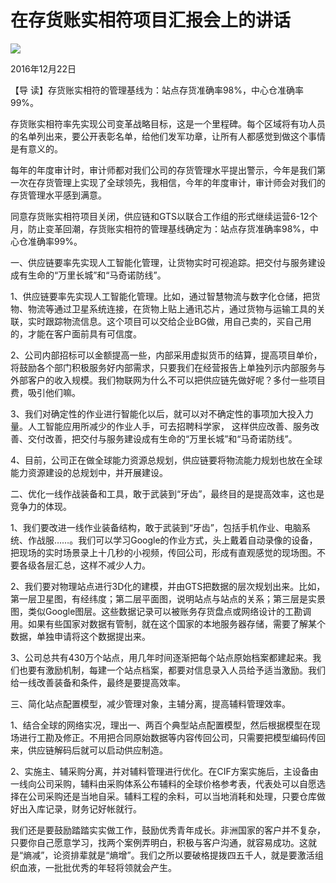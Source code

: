 # 在存货账实相符项目汇报会上的讲话
<img class="pv" src="https://api.visitor.plantree.me/visitor-badge/pv?namespace=plantree.me&key=renzhengfei-speeches/在存货账实相符项目汇报会上的讲话.md">



2016年12月22日



【导  读】存货账实相符的管理基线为：站点存货准确率98%，中心仓准确率99%。



存货账实相符率先实现公司变革战略目标，这是一个里程碑。每个区域将有功人员的名单列出来，要公开表彰名单，给他们发军功章，让所有人都感觉到做这个事情是有意义的。

每年的年度审计时，审计师都对我们公司的存货管理水平提出警示，今年是我们第一次在存货管理上实现了全球领先，我相信，今年的年度审计，审计师会对我们的存货管理水平感到满意。

同意存货账实相符项目关闭，供应链和GTS以联合工作组的形式继续运营6-12个月，防止变革回潮，存货账实相符的管理基线确定为：站点存货准确率98%，中心仓准确率99%。

一、供应链要率先实现人工智能化管理，让货物实时可视追踪。把交付与服务建设成有生命的“万里长城”和“马奇诺防线”。

1、供应链要率先实现人工智能化管理。比如，通过智慧物流与数字化仓储，把货物、物流等通过卫星系统连接，在货物上贴上通讯芯片，通过货物与运输工具的关联，实时跟踪物流信息。这个项目可以交给企业BG做，用自己卖的，买自己用的，才能在客户面前具有可信度。

2、公司内部招标可以金额提高一些，内部采用虚拟货币的结算，提高项目单价，将鼓励各个部门积极服务好内部需求，只要我们在经营报告上单独列示内部服务与外部客户的收入规模。我们物联网为什么不可以把供应链先做好呢？多付一些项目费，吸引他们嘛。

3、我们对确定性的作业进行智能化以后，就可以对不确定性的事项加大投入力量。人工智能应用所减少的作业人手，可去招聘科学家， 这样供应改善、服务改善、交付改善，把交付与服务建设成有生命的“万里长城”和“马奇诺防线”。

4、目前，公司正在做全球能力资源总规划，供应链要将物流能力规划也放在全球能力资源建设的总规划中，并开展建设。

二、优化一线作战装备和工具，敢于武装到“牙齿”，最终目的是提高效率，这也是竞争力的体现。

1、我们要改进一线作业装备结构，敢于武装到“牙齿”，包括手机作业、电脑系统、作战服……。我们可以学习Google的作业方式，头上戴着自动录像的设备，把现场的实时场景录上十几秒的小视频，传回公司，形成有直观感觉的现场图。不要各级各层汇总，这样不减少人力。

2、我们要对物理站点进行3D化的建模，并由GTS把数据的层次规划出来。比如，第一层卫星图，有经纬度；第二层平面图，说明站点与站点的关系；第三层是实景图，类似Google图层。这些数据记录可以被账务存货盘点或网络设计的工勘调用。如果有些国家对数据有管制，就在这个国家的本地服务器存储，需要了解某个数据，单独申请将这个数据提出来。

3、公司总共有430万个站点，用几年时间逐渐把每个站点原始档案都建起来。我们也要有激励机制，每建一个站点档案，都要对信息录入人员给予适当激励。我们给一线改善装备和条件，最终是要提高效率。

三、简化站点配置模型，减少管理对象，主辅分离，提高辅料管理效率。

1、结合全球的网络实况，理出一、两百个典型站点配置模型，然后根据模型在现场进行工勘及修正。不用把合同原始数据等内容传回公司，只需要把模型编码传回来，供应链解码后就可以启动供应制造。

2、实施主、辅采购分离，并对辅料管理进行优化。在CIF方案实施后，主设备由一线向公司采购，辅料由采购体系公布辅料的全球价格参考表，代表处可以自愿选择在公司采购还是当地自采。辅料工程的余料，可以当地消耗和处理，只要仓库做好出入库记录，财务记好帐就行。

我们还是要鼓励踏踏实实做工作，鼓励优秀青年成长。非洲国家的客户并不复杂，只要你自己愿意学习，找两个案例弄明白，积极与客户沟通，就容易成功。这就是“熵减”，论资排辈就是“熵增”。我们之所以要破格提拨四五千人，就是要激活组织血液，一批批优秀的年轻将领就会产生。
